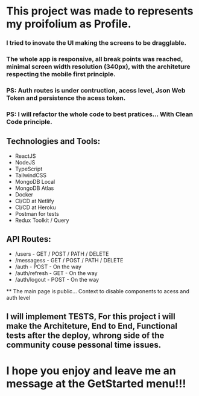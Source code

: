 # This project was made to represents my proifolium as Profile.

### I tried to inovate the UI making the screens to be dragglable.

### The whole app is responsive, all break points was reached, minimal screen width resolution (340px), with the architeture respecting the mobile first principle.

### PS: Auth routes is under contruction, acess level, Json Web Token and persistence the acess token.

### PS: I will refactor the whole code to best pratices... With Clean Code principle.

## Technologies and Tools:

- ReactJS
- NodeJS
- TypeScript
- TailwindCSS
- MongoDB Local
- MongoDB Atlas
- Docker
- CI/CD at Netlify
- CI/CD at Heroku
- Postman for tests
- Redux Toolkit / Query

## API Routes:

- /users - GET / POST / PATH / DELETE
- /messagess - GET / POST / PATH / DELETE
- /auth - POST - On the way
- /auth/refresh - GET - On the way
- /auth/logout - POST - On the way

\*\* The main page is public... Context to disable components to acess and auth level

## I will implement TESTS, For this project i will make the Architeture, End to End, Functional tests after the deploy, whrong side of the community couse pessonal time issues.

# I hope you enjoy and leave me an message at the GetStarted menu!!!
